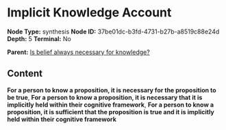 # Implicit Knowledge Account

**Node Type:** synthesis
**Node ID:** 37be01dc-b3fd-4731-b27b-a8519c88e24d
**Depth:** 5
**Terminal:** No

**Parent:** [Is belief always necessary for knowledge?](is-belief-always-necessary-for-knowledge-antithesis-b4904f06-5a74-41b7-b0e3-7ff93a2084bf.md)

## Content

**For a person to know a proposition, it is necessary for the proposition to be true**, **For a person to know a proposition, it is necessary that it is implicitly held within their cognitive framework**, **For a person to know a proposition, it is sufficient that the proposition is true and it is implicitly held within their cognitive framework**
